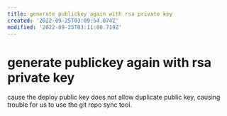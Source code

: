 ```yaml
---
title: generate publickey again with rsa private key
created: '2022-09-25T03:09:54.074Z'
modified: '2022-09-25T03:11:00.719Z'
---
```


# generate publickey again with rsa private key

cause the deploy public key does not allow duplicate public key, causing trouble for us to use the git repo sync tool.
